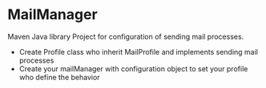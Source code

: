 # MailManager

Maven Java library Project for configuration of sending mail processes.

* Create Profile class who inherit MailProfile and implements sending mail processes
* Create your mailManager with configuration object to set your profile who define the behavior
